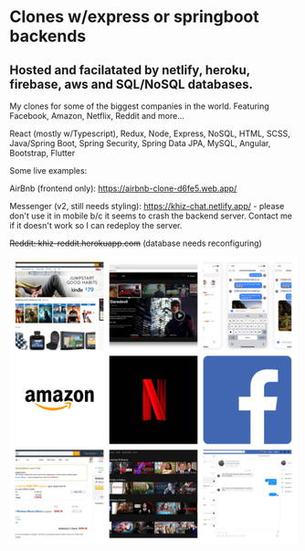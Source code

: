 # Clones w/express or springboot backends
## Hosted and facilatated by netlify, heroku, firebase, aws and SQL/NoSQL databases.

My clones for some of the biggest companies in the world.  Featuring Facebook, Amazon, Netflix, Reddit and more...

React (mostly w/Typescript), Redux, Node, Express, NoSQL, HTML, SCSS, Java/Spring
Boot, Spring Security, Spring Data JPA, MySQL, Angular, Bootstrap, Flutter

Some live examples:

AirBnb (frontend only): https://airbnb-clone-d6fe5.web.app/

Messenger (v2, still needs styling): https://khiz-chat.netlify.app/ - please don't use it in mobile b/c it seems to crash the backend server.  Contact me if it doesn't work so I can redeploy the server.

~~Reddit: khiz-reddit.herokuapp.com~~ (database needs reconfiguring)

![Collage](/faang-clones-collage.jpg)
